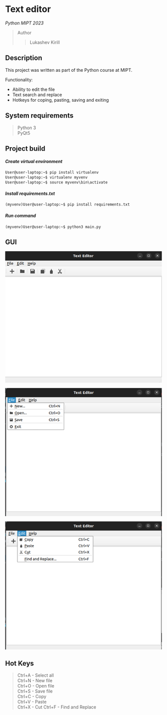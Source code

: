 # Text editor

*Python MIPT 2023*

> Author
>> Lukashev Kirill

## Description

This project was written as part of the Python course at MIPT.

Functionality:
 - Ability to edit the file
 - Text search and replace
 - Hotkeys for coping, pasting, saving and exiting

## System requirements

> Python 3 \
> PyQt5

## Project build

#### *Сreate virtual environment*
```console
User@user-laptop:~$ pip install virtualenv
User@user-laptop:~$ virtualenv myvenv
User@user-laptop:~$ source myvenv\bin\activate
```
#### *Install requirements.txt*
```console
(myvenv)User@user-laptop:~$ pip install requirements.txt
```
#### *Run command*
```console
(myvenv)User@user-laptop:~$ python3 main.py
```

## GUI

![](./img/image_1.png) 

![](./img/image_2.png)

![](./img/image_3.png)
## Hot Keys

> Ctrl+A - Select all \
> Ctrl+N - New file \
> Ctrl+O - Open file \
> Ctrl+S - Save file \
> Ctrl+C - Copy \
> Ctrl+V - Paste \
> Ctrl+X - Cut 
> Ctrl+F - Find and Replace